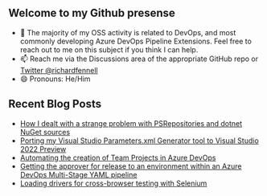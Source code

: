 ## Welcome to my Github presense

- 💬 The majority of my OSS activity is related to DevOps, and most commonly developing Azure DevOps Pipeline Extensions. Feel free to reach out to me on this subject if you think I can help.
- 📫 Reach me via the Discussions area of the appropriate GitHub repo or [Twitter @richardfennell](https://twitter.com/richardfennell)
- 😄 Pronouns: He/Him

## Recent Blog Posts
<!-- BLOG-POST-LIST:START -->
- [How I dealt with a strange problem with PSRepositories and dotnet NuGet sources](https://blogs.blackmarble.co.uk/rfennell/2021/07/16/how-i-dealt-with-a-strange-problem-with-psrepositories-and-dotnet-nuget-sources/)
- [Porting my Visual Studio Parameters.xml Generator tool to Visual Studio 2022 Preview](https://blogs.blackmarble.co.uk/rfennell/2021/06/22/porting-my-visual-studio-parameters-xml-generator-tool-to-visual-studio-2022-preview/)
- [Automating the creation of Team Projects in Azure DevOps](https://blogs.blackmarble.co.uk/rfennell/2021/06/10/automating-the-creation-of-team-projects-in-azure-devops/)
- [Getting the approver for release to an environment within an Azure DevOps Multi-Stage YAML pipeline](https://blogs.blackmarble.co.uk/rfennell/2021/05/15/getting-the-approver-for-release-to-an-environment-within-an-azure-devops-multi-stage-yaml-pipeline/)
- [Loading drivers for cross-browser testing with Selenium](https://blogs.blackmarble.co.uk/rfennell/2021/04/21/loading-drivers-for-cross-browser-testing-with-selenium/)
<!-- BLOG-POST-LIST:END -->


<!--
**rfennell/rfennell** is a ✨ _special_ ✨ repository because its `README.md` (this file) appears on your GitHub profile.

Here are some ideas to get you started:

- 🔭 I’m currently working on ...
- 🌱 I’m currently learning ...
- 👯 I’m looking to collaborate on ...
- 🤔 I’m looking for help with ...
- 💬 Ask me about ...
- 📫 How to reach me: ...
- 😄 Pronouns: ...
- ⚡ Fun fact: ...
-->

